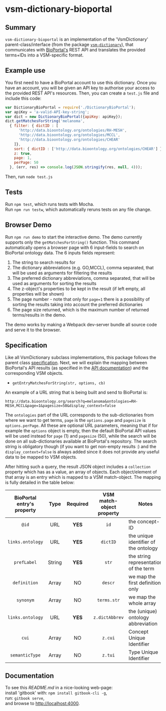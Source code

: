 # vsm-dictionary-bioportal

## Summary

`vsm-dictionary-bioportal` is an implementation 
of the 'VsmDictionary' parent-class/interface (from the package
[`vsm-dictionary`](https://github.com/vsmjs/vsm-dictionary)), that
communicates with [BioPortal's](https://bioportal.bioontology.org/) 
REST API and translates the provided terms+IDs into a VSM-specific format.

## Example use

You first need to have a BioPortal account to use this dictionary. Once you 
have an account, you will be given an API key to authorise your access to 
the provided REST API's resources. Then, you can create a `test.js` file and
include this code:

```javascript
var DictionaryBioPortal = require('./DictionaryBioPortal');
var apiKey = 'a-valid-API-key-string';
var dict = new DictionaryBioPortal({apiKey: apiKey});
dict.getMatchesForString('melanoma', 
  { filter: { dictID : [
      'http://data.bioontology.org/ontologies/RH-MESH',
      'http://data.bioontology.org/ontologies/MCCL',
      'http://data.bioontology.org/ontologies/CHEAR' 
    ]},
    sort: { dictID : ['http://data.bioontology.org/ontologies/CHEAR'] },
    z: true,
    page: 1,
    perPage: 50 
  }, (err, res) => console.log(JSON.stringify(res, null, 4)));
```
Then, run `node test.js`

## Tests

Run `npm test`, which runs tests with Mocha.  
Run `npm run testw`, which automatically reruns tests on any
file change.

## Browser Demo 

Run `npm run demo` to start the interactive demo.
The demo currently supports only the `getMatchesForString()` function.
This command automatically opens a browser page with 6 input-fields to
search on BioPortal ontology data. The 6 inputs fields represent:
1. The string to search results for
2. The dictionary abbreviations (e.g. GO,MCCL), comma separated, that 
will be used as arguments for filtering the results
3. The preferred dictionary abbreviations, comma separated, that 
will be used as arguments for sorting the results
4. The z-object's properties to be kept in the result (if left empty, 
all properties will be shown)
5. The page number - note that only for `page=1` there is a possibility
of sorting the results taking into account the preferred dictionaries
6. The page size returned, which is the maximum number of returned 
terms/results in the demo.

The demo works by making a Webpack dev-server bundle all source code 
and serve it to the browser.

## Specification

Like all VsmDictionary subclass implementations, this package follows
the parent class
[specification](https://github.com/vsmjs/vsm-dictionary/blob/master/Dictionary.spec.md).
Next, we will explain the mapping between BioPortal's API 
results (as specified in the [API documentation](http://data.bioontology.org/documentation))
and the corresponding VSM objects.

- `getEntryMatchesForString(str, options, cb)`

An example of a URL string that is being built and send to BioPortal is:

`http://data.bioontology.org/search?q=melanoma&ontologies=RH-MESH,MCCL&page=1&pagesize=50&display_context=false`

The `ontologies` part of the URL corresponds to the sub-dictionaries from 
where we want to get terms, `page` is the `options.page` and `pagesize` 
is `options.perPage`. All these are optional URL parameters, meaning that if
for example the `options` object is empty, then the default BioPortal API 
values will be used instead for `page` (1) and `pagesize` (50), while the search
will be done on all sub-dictionaries available at BioPortal's repository. 
The search string is obligatory though (if you want to get non-empty results :) 
and the `display_context=false` is always added since it does not provide any
useful data to be mapped to VSM objects.

After hitting such a query, the result JSON object includes a `collection` 
property which has as a value, an array of objects. Each object/element of 
that array is an entry which is mapped to a VSM match-object. The mapping is
fully detailed in the table below:

BioPortal entry's property | Type | Required | VSM match-object property | Notes  
:---:|:---:|:---:|:---:|---
`@id` | URL | **YES** | `id` | the concept-ID
`links.ontology` | URL | **YES** | `dictID` | the unique identifier of the ontology 
`prefLabel` | String | **YES** | `str` | the string representation of the term
`definition` | Array | NO | `descr` | we map the first definition only
`synonym` | Array | NO | `terms.str` | we map the whole array
`links.ontology` | URL | **YES** | `z.dictAbbrev` | the (unique) ontology abbreviation
`cui` | Array | NO | `z.cui` | Concept Unique Identifier
`semanticType` | Array | NO | `z.tui` | Type Unique Identifier

## Documentation

To see this *README.md* in a nice-looking web-page:  
install 'gitbook' with: `npm install gitbook-cli -g`,  
run: `gitbook serve`,  
and browse to [http://localhost:4000](http://localhost:4000).
